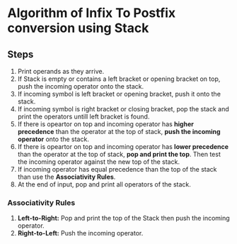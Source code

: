 # Algorithm of Infix To Postfix conversion using Stack

## Steps
1. Print operands as they arrive.
2. If Stack is empty or contains a left bracket or opening bracket on top, push the incoming operator onto the stack.
3. If incoming symbol is left bracket or opening bracket, push it onto the stack.
4. If incoming symbol is right bracket or closing bracket, pop the stack and print the operators untill left bracket is found.
5. If there is opeartor on top and incoming operator has **higher precedence** than the operator at the top of stack, **push the incoming operator** onto the stack.
6. If there is opeartor on top and incoming operator has **lower precedence** than the operator at the top of stack, **pop and print the top**. Then test the incoming operator against the new top of the stack.
7. If incoming operator has equal precedence than the top of the stack than use the **Associativity Rules**.
8. At the end of input, pop and print all operators of the stack.

### Associativity Rules
1. **Left-to-Right:** Pop and print the top of the Stack then push the incoming operator.
2. **Right-to-Left:** Push the incoming operator.